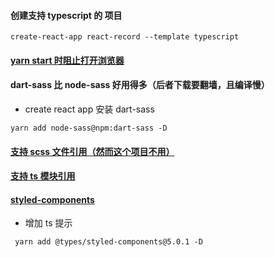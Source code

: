 #### 创建支持 typescript 的 项目
```
create-react-app react-record --template typescript
```


#### [yarn start 时阻止打开浏览器](https://coderrocketfuel.com/article/stop-create-react-app-from-opening-a-browser-window-on-start)

#### dart-sass 比 node-sass 好用得多（后者下载要翻墙，且编译慢）
* create react app 安装 dart-sass
```
yarn add node-sass@npm:dart-sass -D
```

#### [支持 scss 文件引用（然而这个项目不用）](https://create-react-app.dev/docs/adding-a-sass-stylesheet)

#### [支持 ts 模块引用](https://create-react-app.dev/docs/importing-a-component#absolute-imports)

#### [styled-components](https://github.com/styled-components/styled-components)
* 增加 ts 提示
```
 yarn add @types/styled-components@5.0.1 -D
```